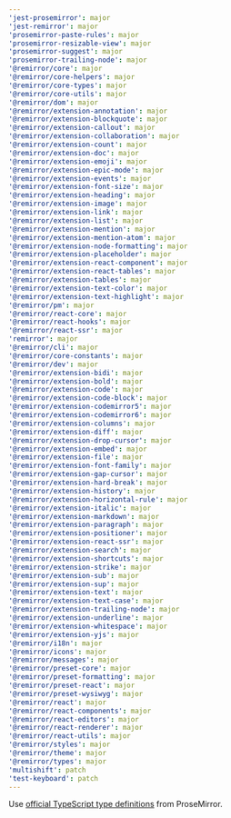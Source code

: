 ```yaml
---
'jest-prosemirror': major
'jest-remirror': major
'prosemirror-paste-rules': major
'prosemirror-resizable-view': major
'prosemirror-suggest': major
'prosemirror-trailing-node': major
'@remirror/core': major
'@remirror/core-helpers': major
'@remirror/core-types': major
'@remirror/core-utils': major
'@remirror/dom': major
'@remirror/extension-annotation': major
'@remirror/extension-blockquote': major
'@remirror/extension-callout': major
'@remirror/extension-collaboration': major
'@remirror/extension-count': major
'@remirror/extension-doc': major
'@remirror/extension-emoji': major
'@remirror/extension-epic-mode': major
'@remirror/extension-events': major
'@remirror/extension-font-size': major
'@remirror/extension-heading': major
'@remirror/extension-image': major
'@remirror/extension-link': major
'@remirror/extension-list': major
'@remirror/extension-mention': major
'@remirror/extension-mention-atom': major
'@remirror/extension-node-formatting': major
'@remirror/extension-placeholder': major
'@remirror/extension-react-component': major
'@remirror/extension-react-tables': major
'@remirror/extension-tables': major
'@remirror/extension-text-color': major
'@remirror/extension-text-highlight': major
'@remirror/pm': major
'@remirror/react-core': major
'@remirror/react-hooks': major
'@remirror/react-ssr': major
'remirror': major
'@remirror/cli': major
'@remirror/core-constants': major
'@remirror/dev': major
'@remirror/extension-bidi': major
'@remirror/extension-bold': major
'@remirror/extension-code': major
'@remirror/extension-code-block': major
'@remirror/extension-codemirror5': major
'@remirror/extension-codemirror6': major
'@remirror/extension-columns': major
'@remirror/extension-diff': major
'@remirror/extension-drop-cursor': major
'@remirror/extension-embed': major
'@remirror/extension-file': major
'@remirror/extension-font-family': major
'@remirror/extension-gap-cursor': major
'@remirror/extension-hard-break': major
'@remirror/extension-history': major
'@remirror/extension-horizontal-rule': major
'@remirror/extension-italic': major
'@remirror/extension-markdown': major
'@remirror/extension-paragraph': major
'@remirror/extension-positioner': major
'@remirror/extension-react-ssr': major
'@remirror/extension-search': major
'@remirror/extension-shortcuts': major
'@remirror/extension-strike': major
'@remirror/extension-sub': major
'@remirror/extension-sup': major
'@remirror/extension-text': major
'@remirror/extension-text-case': major
'@remirror/extension-trailing-node': major
'@remirror/extension-underline': major
'@remirror/extension-whitespace': major
'@remirror/extension-yjs': major
'@remirror/i18n': major
'@remirror/icons': major
'@remirror/messages': major
'@remirror/preset-core': major
'@remirror/preset-formatting': major
'@remirror/preset-react': major
'@remirror/preset-wysiwyg': major
'@remirror/react': major
'@remirror/react-components': major
'@remirror/react-editors': major
'@remirror/react-renderer': major
'@remirror/react-utils': major
'@remirror/styles': major
'@remirror/theme': major
'@remirror/types': major
'multishift': patch
'test-keyboard': patch
---
```


Use [official TypeScript type definitions](https://discuss.prosemirror.net/t/prosemirror-is-now-a-typescript-project/4624) from ProseMirror.
